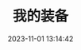 ---
title: 我的装备
date: 2023-11-01 13:14:42
type: equipment
cover: 'https://7.isyangs.cn/34/65ed4d27c515d-34.png'
desc: 实物装备推荐
leftend: 跟 Efuo 一起享受科技带来的乐趣
rightend: ''
---